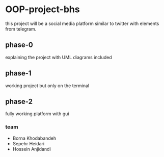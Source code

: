 # OOP-project-bhs
this project will be a social media platform similar to twitter with elements from telegram.

## phase-0
explaining the project with UML diagrams included
## phase-1
working project but only on the terminal
## phase-2
fully working platform with gui

### team
- Borna Khodabandeh
- Sepehr Heidari
- Hossein Anjidandi
